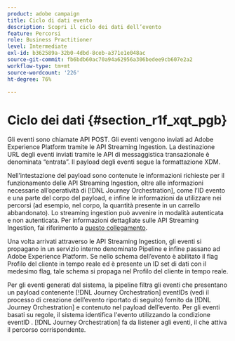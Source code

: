 ```yaml
---
product: adobe campaign
title: Ciclo di dati evento
description: Scopri il ciclo dei dati dell’evento
feature: Percorsi
role: Business Practitioner
level: Intermediate
exl-id: b362589a-32b0-4dbd-8ceb-a371e1e048ac
source-git-commit: fb6bdb60ac70a94a62956a306bedee9cb607e2a2
workflow-type: tm+mt
source-wordcount: '226'
ht-degree: 76%

---
```


# Ciclo dei dati {#section_r1f_xqt_pgb}

Gli eventi sono chiamate API POST. Gli eventi vengono inviati ad Adobe Experience Platform tramite le API Streaming Ingestion. La destinazione URL degli eventi inviati tramite le API di messaggistica transazionale è denominata “entrata”. Il payload degli eventi segue la formattazione XDM.

Nell’intestazione del payload sono contenute le informazioni richieste per il funzionamento delle API Streaming Ingestion, oltre alle informazioni necessarie all’operatività di [!DNL Journey Orchestration], come l’ID evento e una parte del corpo del payload, e infine le informazioni da utilizzare nei percorsi (ad esempio, nel corpo, la quantità presente in un carrello abbandonato). Lo streaming ingestion può avvenire in modalità autenticata e non autenticata. Per informazioni dettagliate sulle API Streaming Ingestion, fai riferimento a [questo collegamento](https://experienceleague.adobe.com/docs/experience-platform/xdm/api/getting-started.html).

Una volta arrivati attraverso le API Streaming Ingestion, gli eventi si propagano in un servizio interno denominato Pipeline e infine passano ad Adobe Experience Platform. Se nello schema dell’evento è abilitato il flag Profilo del cliente in tempo reale ed è presente un ID set di dati con il medesimo flag, tale schema si propaga nel Profilo del cliente in tempo reale.

Per gli eventi generati dal sistema, la pipeline filtra gli eventi che presentano un payload contenente [!DNL Journey Orchestration] eventIDs (vedi il processo di creazione dell’evento riportato di seguito) fornito da [!DNL Journey Orchestration] e contenuto nel payload dell’evento. Per gli eventi basati su regole, il sistema identifica l&#39;evento utilizzando la condizione eventID . [!DNL Journey Orchestration] fa da listener agli eventi, il che attiva il percorso corrispondente.

